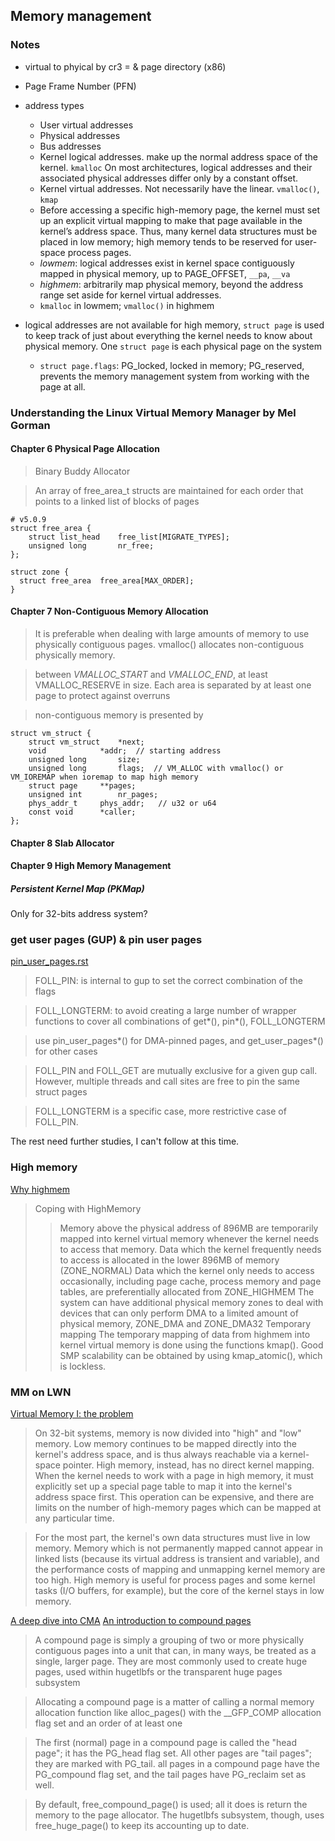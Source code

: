 ## Memory management

### Notes
* virtual to phyical by cr3 = & page directory (x86)
* Page Frame Number (PFN)
* address types
  * User virtual addresses
  * Physical addresses
  * Bus addresses
  * Kernel logical addresses. make up the normal address space of the kernel. `kmalloc` On most architectures, logical addresses and their associated physical addresses differ only by a constant offset.
  * Kernel virtual addresses. Not necessarily have the linear. `vmalloc()`, `kmap`
  * Before accessing a specific high-memory page, the kernel must set up an explicit virtual mapping to make that page available in the kernel’s address space. Thus, many kernel data structures must be placed in low memory; high memory tends to be reserved for user-space process pages.
  * _lowmem_: logical addresses exist in kernel space contiguously mapped in physical memory, up to PAGE_OFFSET, `__pa`, `__va`
  * _highmem_: arbitrarily map physical memory, beyond the address range set aside for kernel virtual addresses.
  * `kmalloc` in lowmem; `vmalloc()` in highmem

* logical addresses are not available for high memory, `struct page` is used to keep track of just about everything the kernel needs to know about physical memory. One `struct page` is each physical page on the system
  * `struct page.flags`: PG_locked, locked in memory; PG_reserved, prevents the memory management system from working with the page at all.



### Understanding the Linux Virtual Memory Manager by Mel Gorman

#### Chapter 6  Physical Page Allocation
> Binary Buddy Allocator

> An array of free_area_t structs are maintained for each order that points to a linked list of blocks of pages
```
# v5.0.9
struct free_area {
	struct list_head	free_list[MIGRATE_TYPES];
	unsigned long		nr_free;
};

struct zone {
  struct free_area	free_area[MAX_ORDER];
}
```


#### Chapter 7  Non-Contiguous Memory Allocation
> It is preferable when dealing with large amounts of memory to use physically contiguous pages. vmalloc() allocates non-contiguous physically memory.

> between _VMALLOC_START_ and _VMALLOC_END_, at least VMALLOC_RESERVE in size. Each area is separated by at least one page to protect against overruns

>non-contiguous memory is presented by
```
struct vm_struct {
	struct vm_struct	*next;
	void			*addr;  // starting address
	unsigned long		size;
	unsigned long		flags;  // VM_ALLOC with vmalloc() or VM_IOREMAP when ioremap to map high memory
	struct page		**pages;
	unsigned int		nr_pages;
	phys_addr_t		phys_addr;   // u32 or u64
	const void		*caller;
};
```

#### Chapter 8  Slab Allocator

#### Chapter 9  High Memory Management
##### Persistent Kernel Map (PKMap)
Only for 32-bits address system?


### get user pages (GUP) & pin user pages
[pin_user_pages.rst](https://www.kernel.org/doc/Documentation/core-api/pin_user_pages.rst)
>FOLL_PIN: is internal to gup to set the correct combination of the flags

>FOLL_LONGTERM: to avoid creating a large number of wrapper functions to cover
all combinations of get*(), pin*(), FOLL_LONGTERM

>use pin_user_pages*() for DMA-pinned pages, and get_user_pages*() for other cases

>FOLL_PIN and FOLL_GET are mutually exclusive for a given gup call. However,
multiple threads and call sites are free to pin the same struct pages

>FOLL_LONGTERM is a specific case, more restrictive case of FOLL_PIN.

The rest need further studies, I can't follow at this time.

### High memory
[Why highmem](https://linux-mm.org/HighMemory)
> Coping with HighMemory
>> Memory above the physical address of 896MB are temporarily mapped into kernel virtual memory whenever the kernel needs to access that memory.
>> Data which the kernel frequently needs to access is allocated in the lower 896MB of memory (ZONE_NORMAL)
>> Data which the kernel only needs to access occasionally, including page cache, process memory and page tables, are preferentially allocated from ZONE_HIGHMEM
>> The system can have additional physical memory zones to deal with devices that can only perform DMA to a limited amount of physical memory, ZONE_DMA and ZONE_DMA32
> Temporary mapping
>> The temporary mapping of data from highmem into kernel virtual memory is done using the functions kmap(). Good SMP scalability can be obtained by using kmap_atomic(), which is lockless.


### MM on LWN
[Virtual Memory I: the problem](https://lwn.net/Articles/75174/)
> On 32-bit systems, memory is now divided into "high" and "low" memory. Low memory continues to be mapped directly into the kernel's address space, and is thus always reachable via a kernel-space pointer. High memory, instead, has no direct kernel mapping. When the kernel needs to work with a page in high memory, it must explicitly set up a special page table to map it into the kernel's address space first. This operation can be expensive, and there are limits on the number of high-memory pages which can be mapped at any particular time.

>For the most part, the kernel's own data structures must live in low memory. Memory which is not permanently mapped cannot appear in linked lists (because its virtual address is transient and variable), and the performance costs of mapping and unmapping kernel memory are too high. High memory is useful for process pages and some kernel tasks (I/O buffers, for example), but the core of the kernel stays in low memory.

[A deep dive into CMA](https://lwn.net/Articles/486301/)
[An introduction to compound pages](https://lwn.net/Articles/619514/)
>A compound page is simply a grouping of two or more physically contiguous pages into a unit that can, in many ways, be treated as a single, larger page. They are most commonly used to create huge pages, used within hugetlbfs or the transparent huge pages subsystem

>Allocating a compound page is a matter of calling a normal memory allocation function like alloc_pages() with the __GFP_COMP allocation flag set and an order of at least one

>The first (normal) page in a compound page is called the "head page"; it has the PG_head flag set. All other pages are "tail pages"; they are marked with PG_tail. all pages in a compound page have the PG_compound flag set, and the tail pages have PG_reclaim set as well.

>By default, free_compound_page() is used; all it does is return the memory to the page allocator. The hugetlbfs subsystem, though, uses free_huge_page() to keep its accounting up to date.
